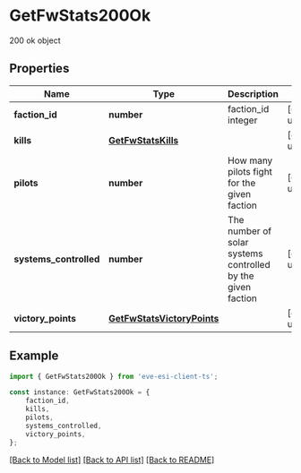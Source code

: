# GetFwStats200Ok

200 ok object

## Properties

Name | Type | Description | Notes
------------ | ------------- | ------------- | -------------
**faction_id** | **number** | faction_id integer | [default to undefined]
**kills** | [**GetFwStatsKills**](GetFwStatsKills.md) |  | [default to undefined]
**pilots** | **number** | How many pilots fight for the given faction | [default to undefined]
**systems_controlled** | **number** | The number of solar systems controlled by the given faction | [default to undefined]
**victory_points** | [**GetFwStatsVictoryPoints**](GetFwStatsVictoryPoints.md) |  | [default to undefined]

## Example

```typescript
import { GetFwStats200Ok } from 'eve-esi-client-ts';

const instance: GetFwStats200Ok = {
    faction_id,
    kills,
    pilots,
    systems_controlled,
    victory_points,
};
```

[[Back to Model list]](../README.md#documentation-for-models) [[Back to API list]](../README.md#documentation-for-api-endpoints) [[Back to README]](../README.md)

